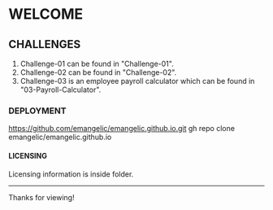 # WELCOME

## CHALLENGES

1. Challenge-01 can be found in "Challenge-01".
2. Challenge-02 can be found in "Challenge-02".
3. Challenge-03 is an employee payroll calculator which can be found in "03-Payroll-Calculator".

### DEPLOYMENT
https://github.com/emangelic/emangelic.github.io.git
gh repo clone emangelic/emangelic.github.io

#### LICENSING

Licensing information is inside folder.

------
Thanks for viewing!